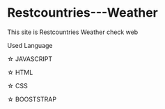 # Restcountries---Weather

This site is Restcountries Weather check web

Used Language

☆ JAVASCRIPT

☆ HTML

☆ CSS

☆ BOOSTSTRAP
